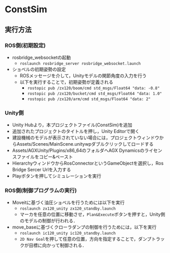 # ConstSim
## 実行方法
### ROS側(初期設定)
- rosbridge_websocketの起動
   - `roslaunch rosbridge_server rosbridge_websocket.launch`
- ショベルの初期姿勢の設定
   - ROSメッセージを介して，Unityモデルの関節角度の入力を行う
   - 以下を実行することで，初期姿勢が定義される  
      - `rostopic pub /zx120/boom/cmd std_msgs/Float64 "data: -0.8"` 
      - `rostopic pub /zx120/bucket/cmd std_msgs/Float64 "data: 1.0"`
      - `rostopic pub /zx120/arm/cmd std_msgs/Float64 "data: 2"`
### Unity側
- Unity Hubより，本プロジェクトファイル(ConstSim)を追加
- 追加されたプロジェクトのタイトルを押し，Unity Editorで開く
- 建設機械のモデルが表示されていない場合には，プロジェクトウィンドウからAssets/Scenes/MainScene.unitywpダブルクリックしてロードする
- Assets/AGXUnity/Plugins/x86_64のフォルダへAGX Dynamicsのライセンスファイルをコピー&ペースト
- HierarchyウィンドウからRosConnectorというGameObjectを選択し，Ros Bridge Sercer Urlを入力する
- Playボタンを押してシミュレーションを実行
### ROS側(制御プログラムの実行)
- Moveitに基づく油圧ショベルを行うためには以下を実行
   - `roslaunch zx120_unity zx120_standby.launch`
   - マーカを任意の位置に移動させ，`Plan&Execute`ボタンを押すと，Unity側のモデルの制御が行われる．
- move_baseに基づくクローラダンプの制御を行うためには，以下を実行
   - `roslaunch ic120_unity ic120_standby.launch`
   - `2D Nav Goal`を押して任意の位置，方向を指定することで，ダンプトラックが目標に向かって制御される．
